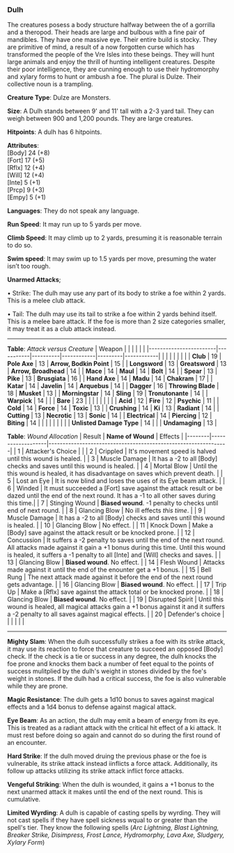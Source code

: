 ### Dulh
The creatures posess a body structure halfway between the of a gorrilla and a theropod. Their heads are large and bulbous with a fine pair of mandibles. They have one massive eye. Their entire build is stocky. They are primitive of mind, a result of a now forgotten curse which has transformed the people of the Vre Isles into these beings. They will hunt large animals and enjoy the thrill of hunting intelligent creatures. Despite their poor intelligence, they are cunning enough to use their hydromorphy and xylary forms to hunt or ambush a foe. The plural is Dulze. Their collective noun is a trampling.

**Creature Type**: Dulze are Monsters.

**Size**: A Dulh stands between 9' and 11' tall with a 2-3 yard tail. They can weigh between 900 and 1,200 pounds. They are large creatures.

**Hitpoints**: A dulh has 6 hitpoints.

**Attributes**:  
[Body] 24 (+8)  
[Fort] 17 (+5)  
[Rflx] 12 (+4)  
[Will] 12 (+4)  
[Inte] 5  (+1)  
[Prcp] 9  (+3)  
[Empy] 5  (+1)  

**Languages**: They do not speak any language.

**Run Speed**: It may run up to 5 yards per move.

**Climb Speed**: It may climb up to 2 yards, presuming it is reasonable terrain to do so.

**Swim speed**: It may swim up to 1.5 yards per move, presuming the water isn’t too rough.

**Unarmed Attacks**;

 • Strike: The dulh may use any part of its body to strike a foe within 2 yards. This is a melee club attack.

• Tail: The dulh may use its tail to strike a foe within 2 yards behind itself. This is a melee bare attack. If the foe is more than 2 size categories smaller, it may treat it as a club attack instead.

-----

**Table**: *Attack versus Creature*
| Weapon                 |          |            |         |            |         |
|------------------------|-----------|----------|------------|---------|------------|
|                        |          |            |         |            |         |
| **Club**                   | 19     | **Pole Axe**       | 13     | **Arrow, Bodkin Point**    | 15    |
| **Longsword**              | 13     | **Greatsword**     | 13     | **Arrow, Broadhead**       | 14    |
| **Mace**                   | 14     | **Maul**           | 14     | **Bolt**                   | 14    |
| **Spear**                  | 13     | **Pike**           | 13     | **Brusgiata**              | 16    |
| **Hand Axe**               | 14     | **Madu**           | 14     | **Chakram**                | 17    |
| **Katar**                  | 14     | **Javelin**        | 14     | **Arquebus**               | 14    |
| **Dagger**                 | 16     | **Throwing Blade** | 18     | **Musket**                 | 13    |
| **Morningstar**            | 14     | **Sling**          | 19     | **Tronutonante**           | 14    |
| **Warpick**                | 14     |              |              | **Bare**                   | 23    |
|                        |           |          |            |         |            |
| **Acid**                   | 12     | **Fire**           | 12     | **Psychic**               | 11     |
| **Cold**                   | 14     | **Force**          | 14     | **Toxic**                 | 13     |
| **Crushing**               | 14     | **Ki**             | 13     | **Radiant**               | 14     |
| **Cutting**                | 13     | **Necrotic**       | 13     | **Sonic**                 | 14     |
| **Electrical**             | 14     | **Piercing**       | 12     | **Biting**                | 14     |
|                        |           |          |            |         |            |
| **Unlisted Damage Type** | 14 |                    |              | **Undamaging** | 13 |

**Table**: *Wound Allocation*
| Result | **Name of Wound** | Effects                                                        |
|--------|-------------------|----------------------------------------------------------------|
|   1    | Attacker's Choice |                                                                |
|   2    | Crippled          | It's movement speed is halved until this wound is healed.      |
|   3    | Muscle Damage     | It has a -2 to all [Body] checks and saves until this wound is healed. |
|   4    | Mortal Blow       | Until the this wound is healed, it has disadvantage on saves which prevent death. |
|   5    | Lost an Eye       | It is now blind and loses the uses of its Eye beam attack. |
|   6    | Winded            | It must succeeded a [Fort] save against the attack result or be dazed until the end of the next round. It has a -1 to all other saves during this time.|
|   7    | Stinging Wound    | **Biased wound**. -1 penalty to checks until end of next round. |
|   8    | Glancing Blow     | No ill effects _this time_.                                     |
|   9    | Muscle Damage     | It has a -2 to all [Body] checks and saves until this wound is healed. |
|   10   | Glancing Blow     | No effect. |
|   11   | Knock Down        | Make a [Body] save against the attack result or be knocked prone. |
|   12   | Concussion        | It suffers a -2 penalty to saves until the end of the next round. All attacks made against it gain a +1 bonus during this time. Until this wound is healed, it suffers a -1 penalty to all [Inte] and [Will] checks and saves. |
|   13   | Glancing Blow     | **Biased wound**. No effect. |
|   14   | Flesh Wound       | Attacks made against it until the end of the enounter get a +1 bonus. |
|   15   | Bell Rung         | The next attack made against it before the end of the next round gets advantage.  |
|   16   | Glancing Blow     | **Biased wound**. No effect. |
|   17   | Trip Up           | Make a [Rflx] save against the attack total or be knocked prone.                                  |
|   18   | Glancing Blow     | **Biased wound**. No effect. |
|   19   | Disrupted Spirit  | Until this wound is healed, all magical attacks gain a +1 bonus against it and it suffers a -2 penalty to all saves against magical effects. |
|   20   | Defender's choice |                                   |
|        |                                                |                                   |

-----

**Mighty Slam**: When the dulh successfully strikes a foe with its strike attack, it may use its reaction to force that creature to succeed an opposed [Body] check. If the check is a tie or success in any degree, the dulh knocks the foe prone and knocks them back a number of feet equal to the points of success mulitplied by the dulh's weight in stones divided by the foe's weight in stones. If the dulh had a critical success, the foe is also vulnerable while they are prone.

**Magic Resistance**: The dulh gets a 1d10 bonus to saves against magical effects and a 1d4 bonus to defense against magical attack.

**Eye Beam**: As an action, the dulh may emit a beam of energy from its eye. This is treated as a radiant attack with the critical hit effect of a ki attack. It must rest before doing so again and cannot do so during the first round of an encounter.

**Hard Strike**: If the dulh moved druing the previous phase or the foe is vulnerable, its strike attack instead iinflicts a force attack. Additionally, its follow up attacks utilizing its strike attack inflict force attacks.

**Vengeful Striking**: When the dulh is wounded, it gains a +1 bonus to the next unarmed attack it makes until the end of the next round. This is cumulative.

**Limited Wyrding**: A dulh is capable of casting spells by wyrding. They will not cast spells if they have spell sickness wqual to or greater than the spell's tier. They know the following spells (*Arc Lightning, Blast Lightning, Breaker Strike, Disimpress, Frost Lance, Hydromorphy, Lava Axe, Sludgery, Xylary Form*)
